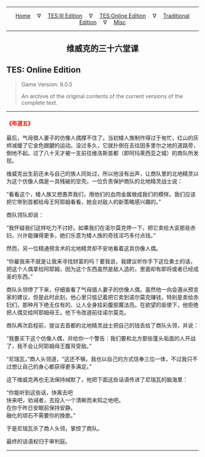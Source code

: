 
---

<!-- Jekyll Page Links -->

<center>
<a href="../../../../index.html">Home</a>
&emsp;&nabla;&emsp;
<a href="../../../index-tes3.html">TES:III Edition</a>
&emsp;&nabla;&emsp;
<a href="../../../index-teso.html">TES:Online Edition</a>
&emsp;&nabla;&emsp;
<a href="../../../index-traditional.html">Traditional Edition</a>
&emsp;&nabla;&emsp;
<a href="../../../index-misc.html">Misc</a>
</center>

<!-- Markdown Body Below: -->

---

<center>
<h2><span style="font-family:Georgia">维威克的三十六堂课</span></h2>
</center>

## TES: Online Edition

> Game Version: 9.0.5
>
> An archive of the original contents of the current versions of the complete text.

---

#### <span style="color:red">《布道五》</span>

最后，气母猎人妻子的仿像人偶撑不住了。当初矮人族制作得过于匆忙，红山的灰烬减缓了它金色跟腱的运动。没过多久，它就扑倒在去往因多里尔之地的道路旁，倒地不起。过了八十天才被一支前往维洛斯首都（即阿玛莱西亚之城）的商队所发现。

维威克出生前还未与自己的族人同处过，所以他没有出声，让商队里的北地精灵以为这个仿像人偶是一具残破的空壳。一位负责保护商队的北地精灵战士说：

“看看这个，矮人族又想愚弄我们，用他们的血肉金属做成我们的模样。我们应该把它带到首都给母王阿耶姆看看，她会对敌人的新策略感兴趣的。”

商队领队却说：

“我怀疑我们这样吃力不讨好。如果我们在诺尔莫克停一下，把它卖给大衮那些赤妇，兴许能赚得更多，她们乐意为矮人族的奇技淫巧多付点钱。”

然而，另一位精通预言术的北地精灵却不安地看着这具仿像人偶。

“你雇我来不就是让我来寻找财富的吗？要我说，我建议听你手下这位勇士的话，把这个人偶拿给阿耶姆，因为这个东西虽然是敌人造的，里面却有即将或者已经成圣的东西。”

商队头领停了下来，仔细查看了气母猎人妻子的仿像人偶，虽然他一向会遵从预言家的建议，但是此时此刻，他心里只惦记着把它卖到诺尔莫克赚钱，特别是卖给赤妇们，那种月下绝无仅有的、让人全身挂彩腹部魔法亮。在欲望的驱使下，他拒绝把人偶交给阿耶姆母王。他下令改道前往诺尔莫克。

商队再次启程前，提议去首都的北地精灵战士把自己的钱丢给了商队头领，并说：

“我要买下这个仿像人偶，并给你一个警告：我们要和北方那些蓬头垢面的人开战了，我不会让阿耶姆母王腹背受敌。”

“尼瑞瓦，”商人头领道，“这还不够。我也以自己的方式信奉三位一体，不过我只不过想让自己的身心都获得更多满足。”

这下维威克再也无法保持缄默了，他把下面这些话语传进了尼瑞瓦的脑海里：

“你能听到这些话，快离去吧\
快来吧，劝诫者，去投入一个清晰而未知之地吧。\
在你于昨日安眠前保持安静。\
融化的顽石不需要你的挽歌。”

于是尼瑞瓦杀了商人头领，掌控了商队。

最终的话语权归于审判庭。

---
